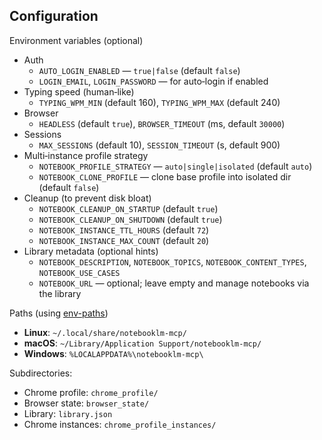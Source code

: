 ## Configuration

Environment variables (optional)
- Auth
  - `AUTO_LOGIN_ENABLED` — `true|false` (default `false`)
  - `LOGIN_EMAIL`, `LOGIN_PASSWORD` — for auto‑login if enabled
- Typing speed (human‑like)
  - `TYPING_WPM_MIN` (default 160), `TYPING_WPM_MAX` (default 240)
- Browser
  - `HEADLESS` (default `true`), `BROWSER_TIMEOUT` (ms, default `30000`)
- Sessions
  - `MAX_SESSIONS` (default 10), `SESSION_TIMEOUT` (s, default 900)
- Multi‑instance profile strategy
  - `NOTEBOOK_PROFILE_STRATEGY` — `auto|single|isolated` (default `auto`)
  - `NOTEBOOK_CLONE_PROFILE` — clone base profile into isolated dir (default `false`)
- Cleanup (to prevent disk bloat)
  - `NOTEBOOK_CLEANUP_ON_STARTUP` (default `true`)
  - `NOTEBOOK_CLEANUP_ON_SHUTDOWN` (default `true`)
  - `NOTEBOOK_INSTANCE_TTL_HOURS` (default `72`)
  - `NOTEBOOK_INSTANCE_MAX_COUNT` (default `20`)
- Library metadata (optional hints)
  - `NOTEBOOK_DESCRIPTION`, `NOTEBOOK_TOPICS`, `NOTEBOOK_CONTENT_TYPES`, `NOTEBOOK_USE_CASES`
  - `NOTEBOOK_URL` — optional; leave empty and manage notebooks via the library

Paths (using [env-paths](https://github.com/sindresorhus/env-paths))
- **Linux**: `~/.local/share/notebooklm-mcp/`
- **macOS**: `~/Library/Application Support/notebooklm-mcp/`
- **Windows**: `%LOCALAPPDATA%\notebooklm-mcp\`

Subdirectories:
- Chrome profile: `chrome_profile/`
- Browser state: `browser_state/`
- Library: `library.json`
- Chrome instances: `chrome_profile_instances/`


